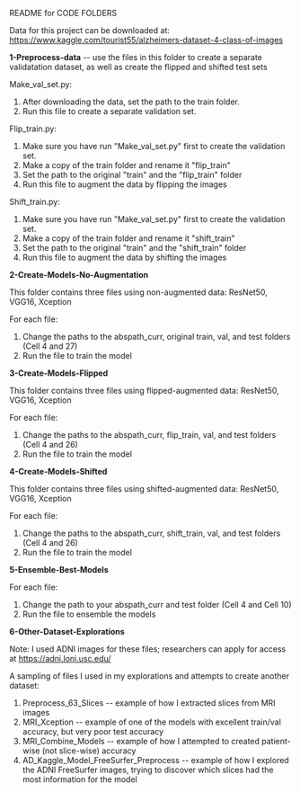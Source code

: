 README for CODE FOLDERS

Data for this project can be downloaded at:
https://www.kaggle.com/tourist55/alzheimers-dataset-4-class-of-images


**1-Preprocess-data** -- use the files in this folder to create a separate validatation dataset, as well as create the flipped and shifted test sets

Make_val_set.py: 
1. After downloading the data, set the path to the train folder.
2. Run this file to create a separate validation set.

Flip_train.py: 
1. Make sure you have run "Make_val_set.py" first to create the validation set.
2. Make a copy of the train folder and rename it "flip_train"
3. Set the path to the original "train" and the "flip_train" folder
4. Run this file to augment the data by flipping the images

Shift_train.py: 
1. Make sure you have run "Make_val_set.py" first to create the validation set.
2. Make a copy of the train folder and rename it "shift_train"
3. Set the path to the original "train" and the "shift_train" folder
4. Run this file to augment the data by shifting the images

**2-Create-Models-No-Augmentation**

This folder contains three files using non-augmented data: ResNet50, VGG16, Xception

For each file: 

1. Change the paths to the abspath_curr, original train, val, and test folders (Cell 4 and 27)
3. Run the file to train the model

**3-Create-Models-Flipped**

This folder contains three files using flipped-augmented data: ResNet50, VGG16, Xception

For each file: 

1. Change the paths to the abspath_curr, flip_train, val, and test folders (Cell 4 and 26)
2. Run the file to train the model

**4-Create-Models-Shifted**


This folder contains three files using shifted-augmented data: ResNet50, VGG16, Xception 

For each file: 

1. Change the paths to the abspath_curr, shift_train, val, and test folders (Cell 4 and 26)
2. Run the file to train the model

**5-Ensemble-Best-Models**

For each file:

1. Change the path to your abspath_curr and test folder (Cell 4 and Cell 10)
2. Run the file to ensemble the models

**6-Other-Dataset-Explorations**

Note: I used ADNI images for these files; researchers can apply for access at https://adni.loni.usc.edu/

A sampling of files I used in my explorations and attempts to create another dataset:

1. Preprocess_63_Slices -- example of how I extracted slices from MRI images
2. MRI_Xception -- example of one of the models with excellent train/val accuracy, but very poor test accuracy
3. MRI_Combine_Models -- example of how I attempted to created patient-wise (not slice-wise) accuracy
4. AD_Kaggle_Model_FreeSurfer_Preprocess -- example of how I explored the ADNI FreeSurfer images, trying to discover which slices had the most information for the model
